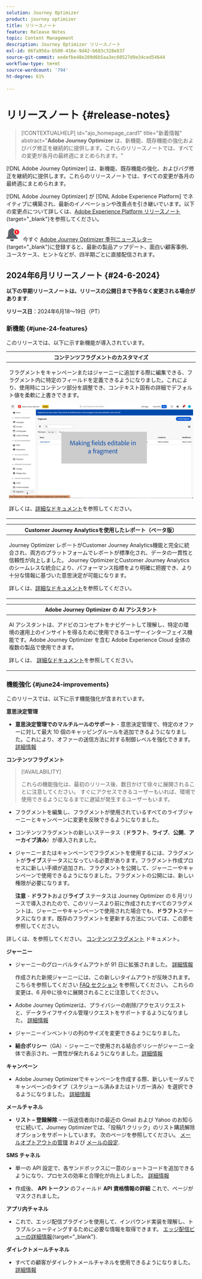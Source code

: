 ```yaml
---
solution: Journey Optimizer
product: journey optimizer
title: リリースノート
feature: Release Notes
topic: Content Management
description: Journey Optimizer リリースノート
exl-id: 06fa956a-b500-416e-9d42-b683c328e837
source-git-commit: eedefbe48e209d6b5aa3ec60527d9e34ced54644
workflow-type: tm+mt
source-wordcount: '794'
ht-degree: 61%

---
```


# リリースノート {#release-notes}

>[!CONTEXTUALHELP]
>id="ajo_homepage_card1"
>title="新着情報"
>abstract="**Adobe Journey Optimizer** は、新機能、既存機能の強化およびバグ修正を継続的に提供します。これらのリリースノートでは、すべての変更が各月の最終週にまとめられます。"

[!DNL Adobe Journey Optimizer] は、新機能、既存機能の強化、およびバグ修正を継続的に提供します。これらのリリースノートでは、すべての変更が各月の最終週にまとめられます。

[!DNL Adobe Journey Optimizer] が [!DNL Adobe Experience Platform] でネイティブに構築され、最新のイノベーションや改善点を引き継いでいます。以下の変更点について詳しくは、[Adobe Experience Platform リリースノート](https://experienceleague.adobe.com/docs/experience-platform/release-notes/latest.html?lang=ja){target="_blank"}を参照してください。

![ニュースレター](../assets/do-not-localize/nl-icon.png) 今すぐ [Adobe Journey Optimizer 季刊ニュースレター](https://www.adobe.com/subscription/Adobe_Journey_Optimizer_NL.html){target="_blank"}に登録すると、最新の製品アップデート、面白い顧客事例、ユースケース、ヒントなどが、四半期ごとに直接配信されます。


## 2024年6月リリースノート {#24-6-2024}

**以下の早期リリースノートは、リリースの公開日まで予告なく変更される場合があります**.

**リリース日**：2024年6月18～19日（PT）

### 新機能 {#june-24-features}

このリリースでは、以下に示す新機能が導入されています。

<!--table>
<thead>
<tr>
<th><strong>IP Warmup Workflow</strong><br/></th>
</tr>
</thead>
<tbody>
<tr>
<td>
<p>If you are sending email on a brand new IP address, you can now easily perform IP warmup workflows directly from the user interface. Adobe Journey Optimizer offers a standardized and efficient way to warm up your IP adresses that follows the best practices for optimal deliverability.</p>
<p>For more information, refer to the <a href="../configuration/ip-warmup-gs.md">detailed documentation</a>.</p>
</td>
</tr>
</tbody>
</table-->


<table>
<thead>
<tr>
<th><strong>コンテンツフラグメントのカスタマイズ</strong><br/></th>
</tr>
</thead>
<tbody>
<tr>
<td>
<p>フラグメントをキャンペーンまたはジャーニーに追加する際に編集できる、フラグメント内に特定のフィールドを定義できるようになりました。これにより、使用時にコンテンツ部分を調整でき、コンテキスト固有の詳細でデフォルト値を柔軟に上書きできます。</p>
<img src="../content-management/assets/do-not-localize/gif-fragments.gif"/>
<p>詳しくは、<a href="../content-management/customizable-fragments.md">詳細なドキュメント</a>を参照してください。</p>
</td>
</tr>
</tbody>
</table>




<table>
<thead>
<tr>
<th><strong>Customer Journey Analyticsを使用したレポート（ベータ版）</strong><br/></th>
</tr>
</thead>
<tbody>
<tr>
<td>
<p>Journey Optimizer レポートがCustomer Journey Analytics機能と完全に統合され、両方のプラットフォームでレポートが標準化され、データの一貫性と信頼性が向上しました。 Journey OptimizerとCustomer Journey Analyticsのシームレスな統合により、パフォーマンス指標をより明確に把握でき、より十分な情報に基づいた意思決定が可能になります。</p>
<p>詳しくは、<a href="../reports/report-gs-cja.md">詳細なドキュメント</a>を参照してください。</p>
</td>
</tr>
</tbody>
</table>

<table>
<thead>
<tr>
<th><strong>Adobe Journey Optimizer の AI アシスタント</strong><br/></th>
</tr>
</thead>
<tbody>
<tr>
<td>
<p>AI アシスタントは、アドビのコンセプトをナビゲートして理解し、特定の環境の運用上のインサイトを得るために使用できるユーザーインターフェイス機能です。Adobe Journey Optimizer を含む Adobe Experience Cloud 全体の複数の製品で使用できます。</p>
<p>詳しくは、 <a href="../start/ai-assistant.md">詳細なドキュメント</a>を参照してください。</p>
</td>
</tr>
</tbody>
</table>

<!--table>
<thead>
<tr>
<th><strong>Multilingual messages in journeys and campaigns (Limited Availability)</strong><br/></th>
</tr>
</thead>
<tbody>
<tr>
<td>
<p>You can now effortlessly create content in multiple languages within a single campaign or journey. With this feature, you can switch between languages when editing your campaign or your journey, streamlining the entire editing process and improving your capability to efficiently manage multilingual content.</p>
<p>Multilingual content is currently only available for a set of organizations (Limited Availability). To gain access, contact your Adobe representative.</p>
</td>
</tr>
</tbody>
</table-->


<!--table>
<thead>
<tr>
<th><strong>Experimentation in journeys (Limited Availability)</strong><br/></th>
</tr>
</thead>
<tbody>
<tr>
<td>
<p>Already available in campaigns, Adobe Journey Optimizer now supports experiments in journeys. Experiments are randomized trials, which in the context of online testing, means that you expose some randomly selected users to a given variation of a message, and another randomly selected set of users to some other variation or treatment. After exposure, you can then measure the outcome metrics you are interested in, such as opens of emails, subscriptions, or purchases.</p>
<p>Experimentation in journeys is currently only available for a set of organizations (Limited Availability). To gain access, contact your Adobe representative.</p>
</td>
</tr>
</tbody>
</table-->



<!--table>
<thead>
<tr>
<th><strong>Extended personalization data - Beta</strong><br/></th>
</tr>
</thead>
<tbody>
<tr>
<td>
<p>You can now lookup and fetch data values within Adobe Experience Platform datasets, and use these values to build conditions in Adobe Journey Optimizer. You can leverage data from a lookup dataset when a relationship has been defined using an attribute inside of an array of objects. You can specify non-profile enabled datasets for lookup. Once enabled, you can use a profile attribute as a join key to the specified dataset to retrive further data for personalization.</p>
<p>This capability is currently available as a public beta.</p>
</td>
</tr>
</tbody>
</table-->

### 機能強化 {#june24-improvements}

このリリースでは、以下に示す機能強化が含まれています。


**意思決定管理**

* **意思決定管理でのマルチルールのサポート** - 意思決定管理で、特定のオファーに対して最大 10 個のキャッピングルールを追加できるようになりました。これにより、オファーの送信方法に対する制御レベルを強化できます。[詳細情報](../offers/offer-library/add-constraints.md#capping)

<!--* **Audits** - The **Change log** tab allowing you to see all the changes that have been made to an offer or a decision has been removed. Changes related to offers and decisions can now be seen in the **Audits** menu. -->

**コンテンツフラグメント**

>[!AVAILABILITY]
>
>これらの機能強化は、最初のリリース後、数日かけて徐々に展開されることに注意してください。 すぐにアクセスできるユーザーもいれば、環境で使用できるようになるまでに遅延が発生するユーザーもいます。

* フラグメントを編集し、フラグメントが使用されているすべてのライブジャーニーとキャンペーンに変更を反映できるようになりました。
* コンテンツフラグメントの新しいステータス（**ドラフト**、**ライブ**、**公開**、**アーカイブ済み**）が導入されました。
* ジャーニーまたはキャンペーンでフラグメントを使用するには、フラグメントが&#x200B;**ライブ**&#x200B;ステータスになっている必要があります。フラグメント作成プロセスに新しい手順が追加され、フラグメントを公開して、ジャーニーやキャンペーンで使用できるようになりました。フラグメントの公開には、新しい権限が必要になります。

  **注意** - **ドラフト**&#x200B;および&#x200B;**ライブ** ステータスは Journey Optimizer の 6 月リリースで導入されたので、このリリースより前に作成されたすべてのフラグメントは、ジャーニーやキャンペーンで使用された場合でも、**ドラフト**&#x200B;ステータスになります。既存のフラグメントを更新する方法については、この節を参照してください。

詳しくは、を参照してください。 [コンテンツフラグメント](../content-management/fragments.md) ドキュメント。

**ジャーニー**

* ジャーニーのグローバルタイムアウトが 91 日に拡張されました。 [詳細情報](../building-journeys/journey-properties.md#global_timeout)

  作成された新規ジャーニーには、この新しいタイムアウトが反映されます。 こちらを参照してください [FAQ セクション](../building-journeys/journey-properties.md#timeout-faq) を参照してください。 これらの変更は、6 月中に徐々に展開されることに注意してください。


* Adobe Journey Optimizerは、プライバシーの削除/アクセスリクエストと、データライフサイクル管理リクエストをサポートするようになりました。 [詳細情報](../privacy/requests.md)
* ジャーニーインベントリの列のサイズを変更できるようになりました。
  <!--* **Advanced expression editor in Event configuration** is now GA - You can now leverage the advanced expression editor while configuring an event, allowing you to define more complex expressions or use functions in the event id condition. This capability is released in Limited Availability for selected customers. [Read more](../event/about-creating.md)-->
* **結合ポリシー**（GA）- ジャーニーで使用される結合ポリシーがジャーニー全体で表示され、一貫性が保たれるようになりました。[詳細情報](../building-journeys/journey-properties.md#merge-policies)



**キャンペーン**

* Adobe Journey Optimizerでキャンペーンを作成する際、新しいモーダルでキャンペーンのタイプ（スケジュール済みまたはトリガー済み）を選択できるようになりました。 [詳細情報](../campaigns/create-campaign.md)

**メールチャネル**

* **リスト – 登録解除**  – 一括送信者向けの最近の Gmail および Yahoo のお知らせに続いて、Journey Optimizerでは、「投稿/1 クリック」のリスト購読解除オプションをサポートしています。 次のページを参照してください。 [メールオプトアウトの管理](../email/email-opt-out.md#unsubscribe-header) および [メールの設定](../email/email-settings.md#list-unsubscribe).


**SMS チャネル**

* 単一の API 設定で、各サンドボックスに一意のショートコードを追加できるようになり、プロセスの効率と合理化が向上しました。 [詳細情報](../sms/sms-configuration.md)

* 作成後、 **API トークン** のフィールド **API 資格情報の詳細** これで、ページがマスクされました。

<!--* You can now modify existing SMS configurations.-->

**アプリ内チャネル**

<!--* **Expression fragment** - Expression fragments are now available for the **In-app channel**. [Read more](../personalization/use-expression-fragments.md)-->

* これで、エッジ配信プラグインを使用して、インバウンド実装を理解し、トラブルシューティングするために必要な情報を取得できます。 [エッジ配信ビューの詳細情報](https://experienceleague.adobe.com/ja/docs/experience-platform/assurance/view/edge-delivery){target="_blank"}.


**ダイレクトメールチャネル**

* すべての顧客がダイレクトメールチャネルを使用できるようになりました。 [詳細情報](../direct-mail/get-started-direct-mail.md)
